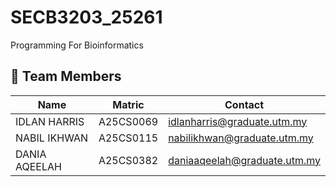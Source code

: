 # SECB3203_25261
Programming For Bioinformatics

## 👥 Team Members
| Name | Matric | Contact |
|------|--------|---------|
| IDLAN HARRIS | A25CS0069 | [idlanharris@graduate.utm.my](mailto:idlanharris@graduate.utm.my) |
| NABIL IKHWAN | A25CS0115 | [nabilikhwan@graduate.utm.my](mailto:nabilikhwan@graduate.utm.my) |
| DANIA AQEELAH | A25CS0382 | [daniaaqeelah@graduate.utm.my](mailto:daniaaqeelah@graduate.utm.my) |
